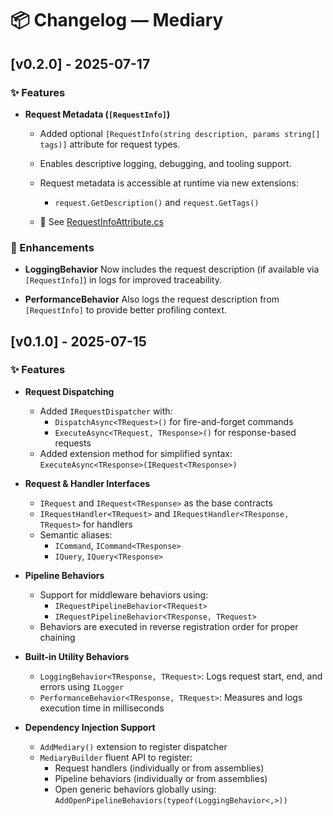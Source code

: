 ﻿# 📦 Changelog — Mediary

## [v0.2.0] - 2025-07-17

### ✨ Features

* **Request Metadata (`[RequestInfo]`)**

  * Added optional `[RequestInfo(string description, params string[] tags)]` attribute for request types.
  * Enables descriptive logging, debugging, and tooling support.
  * Request metadata is accessible at runtime via new extensions:

    * `request.GetDescription()` and `request.GetTags()`
  * 📄 See [RequestInfoAttribute.cs](https://github.com/facus26/Mediary/blob/main/src/Mediary/Core/RequestInfoAttribute.cs)

### 🔧 Enhancements

* **LoggingBehavior**
  Now includes the request description (if available via `[RequestInfo]`) in logs for improved traceability.

* **PerformanceBehavior**
  Also logs the request description from `[RequestInfo]` to provide better profiling context.

## [v0.1.0] - 2025-07-15

### ✨ Features

- **Request Dispatching**
  - Added `IRequestDispatcher` with:
    - `DispatchAsync<TRequest>()` for fire-and-forget commands
    - `ExecuteAsync<TRequest, TResponse>()` for response-based requests
  - Added extension method for simplified syntax:  
    `ExecuteAsync<TResponse>(IRequest<TResponse>)`

- **Request & Handler Interfaces**
  - `IRequest` and `IRequest<TResponse>` as the base contracts
  - `IRequestHandler<TRequest>` and `IRequestHandler<TResponse, TRequest>` for handlers
  - Semantic aliases:
    - `ICommand`, `ICommand<TResponse>`
    - `IQuery`, `IQuery<TResponse>`

- **Pipeline Behaviors**
  - Support for middleware behaviors using:
    - `IRequestPipelineBehavior<TRequest>`
    - `IRequestPipelineBehavior<TResponse, TRequest>`
  - Behaviors are executed in reverse registration order for proper chaining

- **Built-in Utility Behaviors**
  - `LoggingBehavior<TResponse, TRequest>`: Logs request start, end, and errors using `ILogger`
  - `PerformanceBehavior<TResponse, TRequest>`: Measures and logs execution time in milliseconds

- **Dependency Injection Support**
  - `AddMediary()` extension to register dispatcher
  - `MediaryBuilder` fluent API to register:
    - Request handlers (individually or from assemblies)
    - Pipeline behaviors (individually or from assemblies)
    - Open generic behaviors globally using:
      `AddOpenPipelineBehaviors(typeof(LoggingBehavior<,>))`